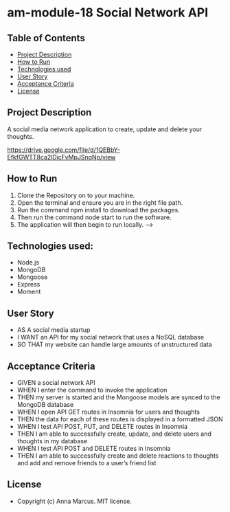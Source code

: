 # am-module-18 Social Network API


**Table of Contents**
-
- [Project Description](#project-description)
- [How to Run](#how-to-run)
- [Technologies used](#technologies-used)
- [User Story](#user-story)
- [Acceptance Criteria](#acceptance-criteria)
- [License](#license)


**Project Description**
-
A social media network application to create, update and delete your thoughts.


https://drive.google.com/file/d/1QEBbY-EfkfGWTT8ca2lDicFvMpJSnqNp/view

**How to Run**
-
1. Clone the Repository on to your machine.
2. Open the terminal and ensure you are in the right file path.
3. Run the command npm install to download the packages.
4. Then run the command node start to run the software.
5. The application will then begin to run locally. -->


**Technologies used:**
-
- Node.js
- MongoDB
- Mongoose
- Express
- Moment


**User Story**
-
- AS A social media startup
- I WANT an API for my social network that uses a NoSQL database
- SO THAT my website can handle large amounts of unstructured data


**Acceptance Criteria**
-
- GIVEN a social network API
- WHEN I enter the command to invoke the application
- THEN my server is started and the Mongoose models are synced to the MongoDB database
- WHEN I open API GET routes in Insomnia for users and thoughts
- THEN the data for each of these routes is displayed in a formatted JSON
- WHEN I test API POST, PUT, and DELETE routes in Insomnia
- THEN I am able to successfully create, update, and delete users and thoughts in my database
- WHEN I test API POST and DELETE routes in Insomnia
- THEN I am able to successfully create and delete reactions to thoughts and add and remove friends to a user’s friend list


**License**
-
- Copyright (c) Anna Marcus. MIT license.

